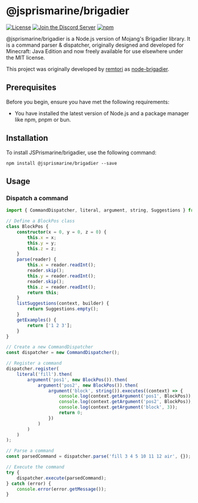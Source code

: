 # @jsprismarine/brigadier

[![License](https://img.shields.io/badge/license-MIT-orange
)](https://github.com/JSPrismarine/JSPrismarine/blob/master/packages/brigadier/LICENSE)
[![Join the Discord Server](https://img.shields.io/discord/704967868885762108?color=%237289DA&label=Discord)](https://discord.gg/6w8JWhy)
[![npm](https://img.shields.io/npm/dt/@jsprismarine/brigadier)](https://www.npmjs.com/package/@jsprismarine/brigadier)


@jsprismarine/brigadier is a Node.js version of Mojang's Brigadier library. It is a command parser & dispatcher, originally designed and developed for Minecraft: Java Edition and now freely available for use elsewhere under the MIT license.

This project was originally developed by [remtori](https://github.com/remtori) as [node-brigadier](https://github.com/remtori/brigadier).

## Prerequisites

Before you begin, ensure you have met the following requirements:

* You have installed the latest version of Node.js and a package manager like npm, pnpm or bun.

## Installation

To install JSPrismarine/brigadier, use the following command:

```
npm install @jsprismarine/brigadier --save
```

## Usage

### Dispatch a command

```typescript
import { CommandDispatcher, literal, argument, string, Suggestions } from '@jsprismarine/brigadier';

// Define a BlockPos class
class BlockPos {
    constructor(x = 0, y = 0, z = 0) {
        this.x = x;
        this.y = y;
        this.z = z;
    }
    parse(reader) {
        this.x = reader.readInt();
        reader.skip();
        this.y = reader.readInt();
        reader.skip();
        this.z = reader.readInt();
        return this;
    }
    listSuggestions(context, builder) {
        return Suggestions.empty();
    }
    getExamples() {
        return ['1 2 3'];
    }
}

// Create a new CommandDispatcher
const dispatcher = new CommandDispatcher();

// Register a command
dispatcher.register(
    literal('fill').then(
        argument('pos1', new BlockPos()).then(
            argument('pos2', new BlockPos()).then(
                argument('block', string()).executes((context) => {
                    console.log(context.getArgument('pos1', BlockPos));
                    console.log(context.getArgument('pos2', BlockPos));
                    console.log(context.getArgument('block', 3));
                    return 0;
                })
            )
        )
    )
);

// Parse a command
const parsedCommand = dispatcher.parse('fill 3 4 5 10 11 12 air', {});

// Execute the command
try {
    dispatcher.execute(parsedCommand);
} catch (error) {
    console.error(error.getMessage());
}
```

